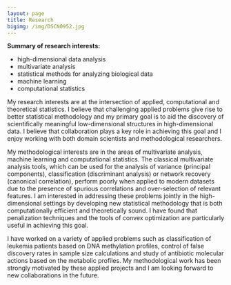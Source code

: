 ```yaml
---
layout: page
title: Research
bigimg: /img/DSCN0952.jpg
---
```


**Summary of research interests:**

* high-dimensional data analysis
* multivariate analysis
* statistical methods for analyzing biological data
* machine learning
* computational statistics


My research interests are at the intersection of applied, computational and theoretical statistics. I believe that challenging applied problems give rise to better statistical methodology and my primary goal is to aid the discovery of scientifically meaningful low-dimensional structures in high-dimensional data. I believe that collaboration plays a key role in achieving this goal and I enjoy working with both domain scientists and methodological researchers.

My methodological interests are in the areas of multivariate analysis, machine learning and computational statistics. The classical multivariate analysis tools, which can be used for the analysis of variance (principal components), classification (discriminant analysis) or network recovery (canonical correlation), perform poorly when applied to modern datasets due to the presence of spurious correlations and over-selection of relevant features. I am interested in addressing these problems jointly in the high-dimensional settings by developing new statistical methodology that is both computationally efficient and theoretically sound. I have found that penalization techniques and the tools of convex optimization are particularly useful in achieving this goal.

I have worked on a variety of applied problems such as classification of leukemia patients based on DNA methylation profiles, control of false discovery rates in sample size calculations and study of antibiotic molecular actions based on the metabolic profiles. My methodological work has been strongly motivated by these applied projects and I am looking forward to new collaborations in the future.

